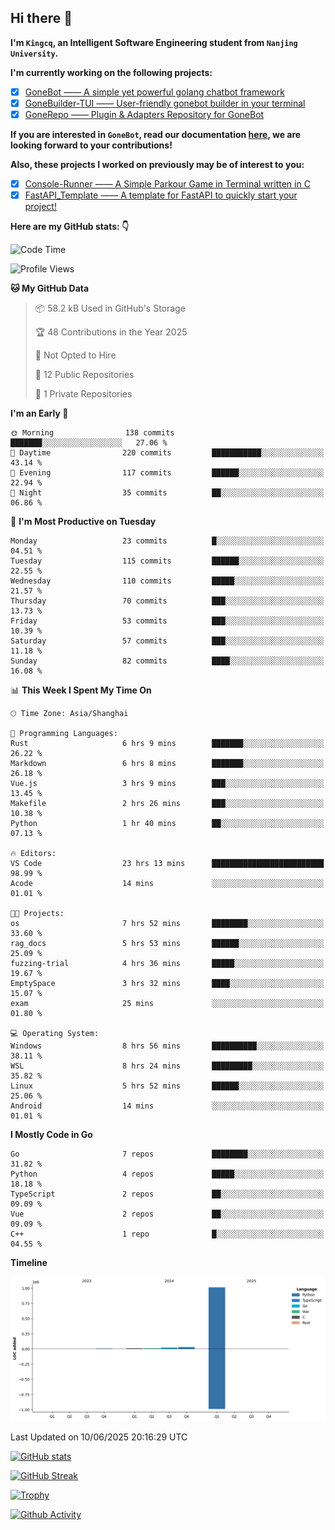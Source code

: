 ## Hi there 👋

**I'm `Kingcq`, an Intelligent Software Engineering student from `Nanjing University`.**

**I'm currently working on the following projects:**

- [x] [GoneBot —— A simple yet powerful golang chatbot framework](https://github.com/gonebot-dev/gonebot)
- [x] [GoneBuilder-TUI —— User-friendly gonebot builder in your terminal](https://github.com/gonebot-dev/gonebuilder-tui)
- [x] [GoneRepo —— Plugin & Adapters Repository for GoneBot](https://github.com/gonebot-dev/gonerepo)

**If you are interested in `GoneBot`, read our documentation [here](https://gonebot-dev.github.io/), we are looking forward to your contributions!**

**Also, these projects I worked on previously may be of interest to you:**

- [x] [Console-Runner —— A Simple Parkour Game in Terminal written in C](https://github.com/Kingcxp/Console-Runners)
- [x] [FastAPI_Template —— A template for FastAPI to quickly start your project!](https://github.com/Kingcxp/FastAPI_Template)

**Here are my GitHub stats: 👇**
<!--START_SECTION:waka-->
![Code Time](http://img.shields.io/badge/Code%20Time-1%2C744%20hrs%2059%20mins-blue)

![Profile Views](http://img.shields.io/badge/Profile%20Views-5-blue)

**🐱 My GitHub Data** 

> 📦 58.2 kB Used in GitHub's Storage 
 > 
> 🏆 48 Contributions in the Year 2025
 > 
> 🚫 Not Opted to Hire
 > 
> 📜 12 Public Repositories 
 > 
> 🔑 1 Private Repositories 
 > 
**I'm an Early 🐤** 

```text
🌞 Morning                138 commits         ███████░░░░░░░░░░░░░░░░░░   27.06 % 
🌆 Daytime                220 commits         ███████████░░░░░░░░░░░░░░   43.14 % 
🌃 Evening                117 commits         ██████░░░░░░░░░░░░░░░░░░░   22.94 % 
🌙 Night                  35 commits          ██░░░░░░░░░░░░░░░░░░░░░░░   06.86 % 
```
📅 **I'm Most Productive on Tuesday** 

```text
Monday                   23 commits          █░░░░░░░░░░░░░░░░░░░░░░░░   04.51 % 
Tuesday                  115 commits         ██████░░░░░░░░░░░░░░░░░░░   22.55 % 
Wednesday                110 commits         █████░░░░░░░░░░░░░░░░░░░░   21.57 % 
Thursday                 70 commits          ███░░░░░░░░░░░░░░░░░░░░░░   13.73 % 
Friday                   53 commits          ███░░░░░░░░░░░░░░░░░░░░░░   10.39 % 
Saturday                 57 commits          ███░░░░░░░░░░░░░░░░░░░░░░   11.18 % 
Sunday                   82 commits          ████░░░░░░░░░░░░░░░░░░░░░   16.08 % 
```


📊 **This Week I Spent My Time On** 

```text
🕑︎ Time Zone: Asia/Shanghai

💬 Programming Languages: 
Rust                     6 hrs 9 mins        ███████░░░░░░░░░░░░░░░░░░   26.22 % 
Markdown                 6 hrs 8 mins        ███████░░░░░░░░░░░░░░░░░░   26.18 % 
Vue.js                   3 hrs 9 mins        ███░░░░░░░░░░░░░░░░░░░░░░   13.45 % 
Makefile                 2 hrs 26 mins       ███░░░░░░░░░░░░░░░░░░░░░░   10.38 % 
Python                   1 hr 40 mins        ██░░░░░░░░░░░░░░░░░░░░░░░   07.13 % 

🔥 Editors: 
VS Code                  23 hrs 13 mins      █████████████████████████   98.99 % 
Acode                    14 mins             ░░░░░░░░░░░░░░░░░░░░░░░░░   01.01 % 

🐱‍💻 Projects: 
os                       7 hrs 52 mins       ████████░░░░░░░░░░░░░░░░░   33.60 % 
rag_docs                 5 hrs 53 mins       ██████░░░░░░░░░░░░░░░░░░░   25.09 % 
fuzzing-trial            4 hrs 36 mins       █████░░░░░░░░░░░░░░░░░░░░   19.67 % 
EmptySpace               3 hrs 32 mins       ████░░░░░░░░░░░░░░░░░░░░░   15.07 % 
exam                     25 mins             ░░░░░░░░░░░░░░░░░░░░░░░░░   01.80 % 

💻 Operating System: 
Windows                  8 hrs 56 mins       ██████████░░░░░░░░░░░░░░░   38.11 % 
WSL                      8 hrs 24 mins       █████████░░░░░░░░░░░░░░░░   35.82 % 
Linux                    5 hrs 52 mins       ██████░░░░░░░░░░░░░░░░░░░   25.06 % 
Android                  14 mins             ░░░░░░░░░░░░░░░░░░░░░░░░░   01.01 % 
```

**I Mostly Code in Go** 

```text
Go                       7 repos             ████████░░░░░░░░░░░░░░░░░   31.82 % 
Python                   4 repos             █████░░░░░░░░░░░░░░░░░░░░   18.18 % 
TypeScript               2 repos             ██░░░░░░░░░░░░░░░░░░░░░░░   09.09 % 
Vue                      2 repos             ██░░░░░░░░░░░░░░░░░░░░░░░   09.09 % 
C++                      1 repo              █░░░░░░░░░░░░░░░░░░░░░░░░   04.55 % 
```



**Timeline**

![Lines of Code chart](https://raw.githubusercontent.com/Kingcxp/Kingcxp/main/assets/bar_graph.png)


 Last Updated on 10/06/2025 20:16:29 UTC
<!--END_SECTION:waka-->

[![GitHub stats](https://github-readme-stats.vercel.app/api?username=Kingcxp&show_icons=true&count_private=true&theme=aura&hide_border=true&icon_color=FF4500&text_color=76EE00)](https://github.com/anuraghazra/github-readme-stats)    

[![GitHub Streak](https://github-readme-streak-stats.herokuapp.com/?user=Kingcxp&hide_border=true&theme=catppuccin-macchiato)](https://git.io/streak-stats)

[![Trophy](https://github-profile-trophy.vercel.app/?username=Kingcxp&theme=dracula)](https://github.com/ryo-ma/github-profile-trophy)

[![Github Activity](https://github-readme-activity-graph.vercel.app/graph?username=Kingcxp&theme=tokyo-night&hide_border=true)](https://github.com/ashutosh00710/github-readme-activity-graph)